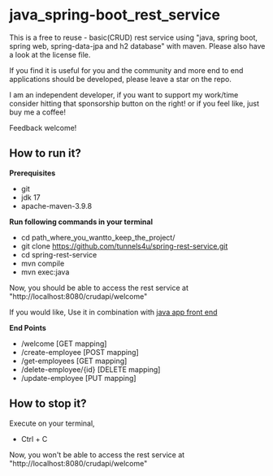 # java_spring-boot_rest_service

This is a free to reuse - basic(CRUD) rest service using "java, spring boot, spring web, spring-data-jpa and h2 database" with maven. 
Please also have a look at the license file.

If you find it is useful for you and the community and more end to end applications should be developed, 
please leave a star on the repo.

I am an independent developer, if you want to support my work/time
consider hitting that sponsorship button on the right!
or
if you feel like, just buy me a coffee!

Feedback welcome!

## How to run it?

**Prerequisites**

- git
- jdk 17
- apache-maven-3.9.8 

**Run following commands in your terminal**

-  cd path_where_you_wantto_keep_the_project/
-  git clone https://github.com/tunnels4u/spring-rest-service.git
-  cd spring-rest-service
-  mvn compile
-  mvn exec:java

Now, you should be able to access the rest service at "http://localhost:8080/crudapi/welcome"

If you would like, Use it in combination with [java app front end](https://github.com/tunnels4u/javapp.git)

**End Points**

- /welcome [GET mapping]
- /create-employee [POST mapping]
- /get-employees [GET mapping]
- /delete-employee/{id} [DELETE mapping]
- /update-employee [PUT mapping]

## How to stop it?

Execute on your terminal,
- Ctrl + C

Now, you won't be able to access the rest service at "http://localhost:8080/crudapi/welcome"



